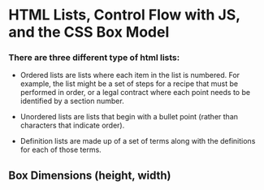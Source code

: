 
# HTML Lists, Control Flow with JS, and the CSS Box Model

### There are  three different type of html lists:

* Ordered lists are lists where each item in the list is numbered. For example, the list might be a set of steps for
a recipe that must be performed in order, or a legal contract where each point needs to be identified by a section number.


* Unordered lists are lists that begin with a bullet point (rather than characters that indicate order).
* Definition lists are made up of a set of terms along with the definitions for each of those terms.

## Box Dimensions (height, width)


